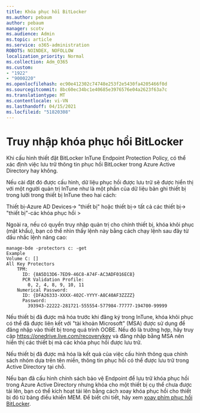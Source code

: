 ```yaml
---
title: Khóa phục hồi BitLocker
ms.author: pebaum
author: pebaum
manager: scotv
ms.audience: Admin
ms.topic: article
ms.service: o365-administration
ROBOTS: NOINDEX, NOFOLLOW
localization_priority: Normal
ms.collection: Adm_O365
ms.custom:
- "1922"
- "9000220"
ms.openlocfilehash: ec90e412302c74748e253f2e5430fa4205466f0d
ms.sourcegitcommit: 8bc60ec34bc1e40685e3976576e04a2623f63a7c
ms.translationtype: MT
ms.contentlocale: vi-VN
ms.lasthandoff: 04/15/2021
ms.locfileid: "51820308"
---
```

# <a name="accessing-bitlocker-recovery-keys"></a>Truy nhập khóa phục hồi BitLocker

Khi cấu hình thiết đặt BitLocker InTune Endpoint Protection Policy, có thể xác định việc lưu trữ thông tin phục hồi BitLocker trong Azure Active Directory hay không.

Nếu cài đặt đó được cấu hình, dữ liệu phục hồi được lưu trữ sẽ được hiển thị với một người quản trị InTune như là một phần của dữ liệu bản ghi thiết bị trong lưỡi trong thiết bị InTune theo hai cách:

Thiết bị-Azure AD Devices-> "thiết bị" hoặc thiết bị-> tất cả các thiết bị-> "thiết bị"-các khóa phục hồi >

Ngoài ra, nếu có quyền truy nhập quản trị cho chính thiết bị, khóa khôi phục (mật khẩu), bạn có thể nhìn thấy lệnh này bằng cách chạy lệnh sau đây từ dấu nhắc lệnh nâng cao:

```
manage-bde -protectors c: -get
Example
Volume C: []
All Key Protectors
    TPM:
      ID: {8A5D13D6-7ED9-46C8-A74F-AC3ADF016EC8}
      PCR Validation Profile:
        0, 2, 4, 8, 9, 10, 11
    Numerical Password:
      ID: {DFA26333-XXXX-402C-YYYY-A8C40AF3ZZZZ}
      Password:
        393943-22222-281721-555554-577984-77777-194700-99999
```
Nếu thiết bị đã được mã hóa trước khi đăng ký trong InTune, khóa khôi phục có thể đã được liên kết với "tài khoản Microsoft" (MSA) được sử dụng để đăng nhập vào thiết bị trong quá trình OOBE. Nếu đó là trường hợp, hãy truy cập  https://onedrive.live.com/recoverykey và đăng nhập bằng MSA nên hiển thị các thiết bị mà các khóa phục hồi được lưu trữ.
 
Nếu thiết bị đã được mã hóa là kết quả của việc cấu hình thông qua chính sách nhóm dựa trên tên miền, thông tin phục hồi có thể được lưu trữ trong Active Directory tại chỗ.

Nếu bạn đã cấu hình chính sách bảo vệ Endpoint để lưu trữ khóa phục hồi trong Azure Active Directory nhưng khóa cho một thiết bị cụ thể chưa được tải lên, bạn có thể kích hoạt tải lên bằng cách xoay khóa phục hồi cho thiết bị đó từ bảng điều khiển MEM. Để biết chi tiết, hãy xem [xoay phím phục hồi BitLocker](https://docs.microsoft.com/mem/intune/protect/encrypt-devices#view-details-for-recovery-keys).

